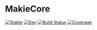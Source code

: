 # MakieCore

[![Stable](https://img.shields.io/badge/docs-stable-blue.svg)](https://SimonDanisch.github.io/MakieCore.jl/stable)
[![Dev](https://img.shields.io/badge/docs-dev-blue.svg)](https://SimonDanisch.github.io/MakieCore.jl/dev)
[![Build Status](https://github.com/SimonDanisch/MakieCore.jl/workflows/CI/badge.svg)](https://github.com/SimonDanisch/MakieCore.jl/actions)
[![Coverage](https://codecov.io/gh/SimonDanisch/MakieCore.jl/branch/master/graph/badge.svg)](https://codecov.io/gh/SimonDanisch/MakieCore.jl)
